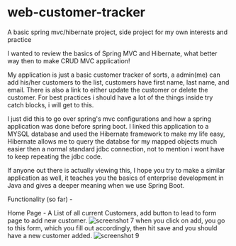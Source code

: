 # web-customer-tracker
A basic spring mvc/hibernate project, side project for my own interests and practice

I wanted to review the basics of Spring MVC and Hibernate, what better way then to make CRUD MVC application!

My application is just a basic customer tracker of sorts, a admin(me) can add his/her customers to the list, customers have first name, 
last name, and email. There is also a link to either update the customer or delete the customer. For best practices i should have a lot of the things inside try catch blocks, i will get to this.

I just did this to go over spring's mvc configurations and how a spring application was done before spring boot. I linked this application 
to a MYSQL database and used the Hibernate framework to make my life easy, Hibernate allows me to query the databse for my mapped objects much 
easier then a normal standard jdbc connection, not to mention i wont have to keep repeating the jdbc code. 

If anyone out there is actually viewing this, I hope you try to make a similar application as well, it teaches you the 
basics of enterprise development in Java and gives a deeper meaning when we use Spring Boot.

Functionality (so far) - 

Home Page - A List of all current Customers, add button to lead to form page to add new customer.
![screenshot 7](https://user-images.githubusercontent.com/16232033/39972973-0ff1ac5c-56e7-11e8-806c-b828f62ebf03.png)
when you click on add, you go to this form, which you fill out accordingly, then hit save and you should have a new customer added.
![screenshot 9](https://user-images.githubusercontent.com/16232033/39972974-1438b652-56e7-11e8-933a-93298d7d7a8b.png)

